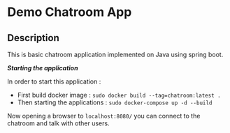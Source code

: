 # Demo Chatroom App

## Description
This is basic chatroom application implemented on Java using spring boot.

***Starting the application***

In order to start this application :
  - First build docker image : `sudo docker build --tag=chatroom:latest .`
  - Then starting the applications : `sudo docker-compose up -d --build`

Now opening a browser to `localhost:8080/` you can connect to the chatroom and talk with other users.